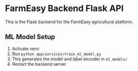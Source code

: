 # FarmEasy Backend Flask API

This is the Flask backend for the FarmEasy agricultural platform.
 
## ML Model Setup
1. Activate venv
2. Run `python app/services/train_ml_model.py`
3. This generates the model and label encoder in `ml_models/`
4. Restart the backend server